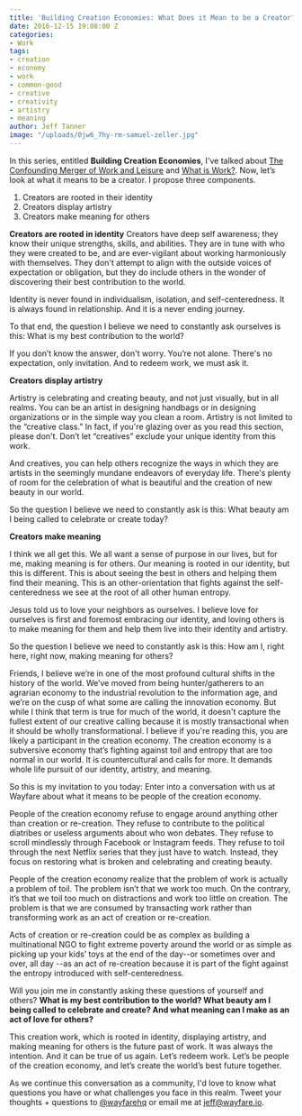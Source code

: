 ```yaml
---
title: 'Building Creation Economies: What Does it Mean to be a Creator?'
date: 2016-12-15 19:08:00 Z
categories:
- Work
tags:
- creation
- economy
- work
- common-good
- creative
- creativity
- artistry
- meaning
author: Jeff Tanner
image: "/uploads/0jw6_7hy-rm-samuel-zeller.jpg"
---
```


In this series, entitled **Building Creation Economies**, I've talked about [The Confounding Merger of Work and Leisure](/stories/2016/12/02/the-confounding-merger-of-work-and-leisure/) and [What is Work?](/stories/2016/12/09/building-creation-economies-what-is-work/). Now, let’s look at what it means to be a creator. I propose three components. 
1. Creators are rooted in their identity
2. Creators display artistry
3. Creators make meaning for others

**Creators are rooted in identity**
Creators have deep self awareness; they know their unique strengths, skills, and abilities. They are in tune with who they were created to be, and are ever-vigilant about working harmoniously with themselves. They don't attempt to align with the outside voices of expectation or obligation, but they do include others in the wonder of discovering their best contribution to the world.

Identity is never found in individualism, isolation, and self-centeredness. It is always found in relationship. And it is a never ending journey.

To that end, the question I believe we need to constantly ask ourselves is this: What is my best contribution to the world? 

If you don’t know the answer, don't worry. You’re not alone. There's no expectation, only invitation. And to redeem work, we must ask it.
<!-- more -->

**Creators display artistry**

Artistry is celebrating and creating beauty, and not just visually, but in all realms. You can be an artist in designing handbags or in designing organizations or in the simple way you clean a room. Artistry is not limited to the “creative class.” In fact, if you're glazing over as you read this section, please don't. Don’t let “creatives” exclude your unique identity from this work. 

And creatives, you can help others recognize the ways in which they are artists in the seemingly mundane endeavors of everyday life. There's plenty of room for the celebration of what is beautiful and the creation of new beauty in our world. 

So the question I believe we need to constantly ask is this: What beauty am I being called to celebrate or create today? 

**Creators make meaning**

I think we all get this. We all want a sense of purpose in our lives, but for me, making meaning is for others. Our meaning is rooted in our identity, but this is different. This is about seeing the best in others and helping them find their meaning.
This is an other-orientation that fights against the self-centeredness we see at the root of all other human entropy. 

Jesus told us to love your neighbors as ourselves. I believe love for ourselves is first and foremost embracing our identity, and loving others is to make meaning for them and help them live into their identity and artistry.
 
So the question I believe we need to constantly ask is this: How am I, right here, right now, making meaning for others?

Friends, I believe we’re in one of the most profound cultural shifts in the history of the world. We’ve moved from being hunter/gatherers to an agrarian economy to the industrial revolution to the information age, and we’re on the cusp of what some are calling the innovation economy. But while I think that term is true for much of the world, it doesn't capture the fullest extent of our creative calling because it is mostly transactional when it should be wholly transformational. I believe if you're reading this, you are likely a participant in the creation economy. The creation economy is a subversive economy that’s fighting against toil and entropy that are too normal in our world. It is countercultural and calls for more. It demands whole life pursuit of our identity, artistry, and meaning.

So this is my invitation to you today: Enter into a conversation with us at Wayfare about what it means to be people of the creation economy.

People of the creation economy refuse to engage around anything other than creation or re-creation. They refuse to contribute to the political diatribes or useless arguments about who won debates. They refuse to scroll mindlessly through Facebook or Instagram feeds. They refuse to toil through the next Netflix series that they just have to watch. Instead, they focus on restoring what is broken and celebrating and creating beauty. 

People of the creation economy realize that the problem of work is actually a problem of toil. The problem isn’t that we work too much. On the contrary, it’s that we toil too much on distractions and work too little on creation. The problem is that we are consumed by transacting work rather than transforming work as an act of creation or re-creation. 

Acts of creation or re-creation could be as complex as building a multinational NGO to fight extreme poverty around the world or as simple as picking up your kids’ toys at the end of the day--or sometimes over and over, all day --as an act of re-creation because it is part of the fight against the entropy introduced with self-centeredness.

Will you join me in constantly asking these questions of yourself and others? **What is my best contribution to the world? What beauty am I being called to celebrate and create? And what meaning can I make as an act of love for others?**

This creation work, which is rooted in identity, displaying artistry, and making meaning for others is the future past of work. It was always the intention. And it can be true of us again. Let’s redeem work. Let’s be people of the creation economy, and let’s create the world’s best future together.

As we continue this conversation as a community, I'd love to know what questions you have or what challenges you face in this realm. Tweet your thoughts + questions to [@wayfarehq](http://twitter.com/wayfarehq) or email me at [jeff@wayfare.io](mailto:jeff@wayfare.io).